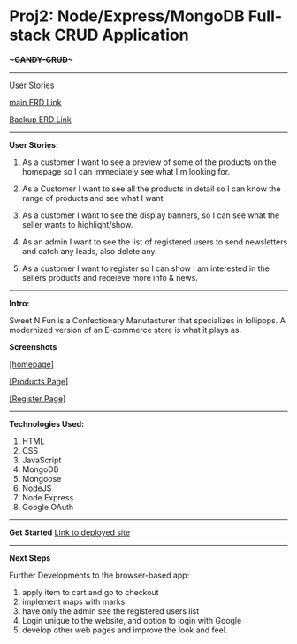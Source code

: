 # Proj2: Node/Express/MongoDB Full-stack CRUD Application

<strong>~~~CANDY-CRUD~~~</strong>

<hr/>
<a href='https://trello.com/b/Ez5RmgmQ/user-stories-ga-proj2'>User Stories</a>


<a href='https://drive.google.com/file/d/1n31agpm7DcYW9DuRp9lP-wpK5F5MlNoo/view?usp=sharing '>main ERD Link </a>

<a href='https://lucid.app/lucidchart/6feca9d4-787b-4cec-bed0-d6449ada8a15/edit?viewport_loc=-13%2C-117%2C1665%2C1356%2C0_0&invitationId=inv_8e3199e7-2e10-45f2-a64d-17fbb5f64461'>Backup ERD Link</a>
<hr/>

<strong>User Stories: </strong>

1) As a customer I want to see a preview of some of the products on the homepage so I can immediately see what I'm looking for.

2) As a Customer I want to see all the products in detail so I can know the range of products and see what I want

3) As a customer I want to see the display banners, so I can see what the seller wants to highlight/show.

4) As an admin I want to see the list of registered users to send newsletters and catch any leads, also delete any.

5) As a customer I want to register so I can show I am interested in the sellers products and receieve more info & news. 

<hr/>

<strong>Intro:</strong>

Sweet N Fun is a Confectionary Manufacturer that specializes in lollipops. A modernized version of an E-commerce store is what it plays as. 

<strong>Screenshots</strong>

<a href='https://git.generalassemb.ly/413x-pk/Proj2/blob/branched-start/public/images/screenshots/homepage%20of%20candycrud.png'>[homepage]</a>

<a href='https://git.generalassemb.ly/413x-pk/Proj2/blob/branched-start/public/images/screenshots/productspage%20of%20candycrud.png'>[Products Page]</a>

<a href='https://git.generalassemb.ly/413x-pk/Proj2/blob/branched-start/public/images/screenshots/registerpage%20of%20candycrud.png'>[Register Page]</a>

<hr/>

<strong>Technologies Used:</strong>
1) HTML
2) CSS
3) JavaScript
4) MongoDB
5) Mongoose
6) NodeJS
7) Node Express
8) Google OAuth

<hr/>

<strong>Get Started</strong>
<a href='https://candy-crud.herokuapp.com/'>Link to deployed site</a>
<hr/>

<strong>Next Steps</strong>

Further Developments to the browser-based app:
1) apply item to cart and go to checkout
2) implement maps with marks
3) have only the admin see the registered users list
4) Login unique to the website, and option to login with Google
5) develop other web pages and improve the look and feel.

